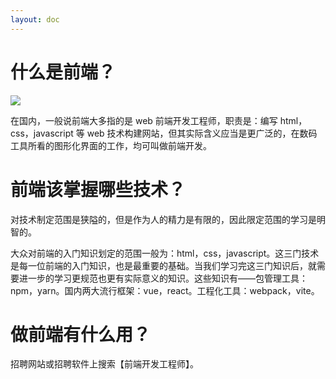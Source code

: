 ```yaml
---
layout: doc
---
```


<style module>
.p {
    text-indent:2em
}
</style>
<h1 id="mtsU1">什么是前端？</h1>
<img style="margin:0 auto" src="@static/webp/v2-8cf4a19e81aca2bf53d2471e2c95ade1_720w.webp" />

<p :class="$style.p">
在国内，一般说前端大多指的是 web 前端开发工程师，职责是：编写 html，css，javascript 等 web 技术构建网站，但其实际含义应当是更广泛的，在数码工具所看的图形化界面的工作，均可叫做前端开发。
</p>
<h1 id="QoJTV">前端该掌握哪些技术？</h1>

<p :class="$style.p">
对技术制定范围是狭隘的，但是作为人的精力是有限的，因此限定范围的学习是明智的。
</p>
<p :class="$style.p">
大众对前端的入门知识划定的范围一般为：html，css，javascript。这三门技术是每一位前端的入门知识，也是最重要的基础。当我们学习完这三门知识后，就需要进一步的学习更规范也更有实际意义的知识。这些知识有——包管理工具：npm，yarn。国内两大流行框架：vue，react。工程化工具：webpack，vite。
</p>
<h1 id="y5ZIH">做前端有什么用？</h1>
<p :class="$style.p">
招聘网站或招聘软件上搜索【前端开发工程师】。
</p>
